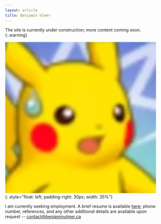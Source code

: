 ```yaml
---
layout: article
title: Benjamin Ulmer
---
```


The site is currently under construction; more content coming soon.
{:.warning}

![Image](/assets/images/avatar.png){: style="float: left; padding-right: 30px; width: 35%"}

I am currently seeking employment. A brief resume is available [here](/resume.pdf); phone number, references, and any other additional details are available upon request -- <contact@benjaminulmer.ca>
